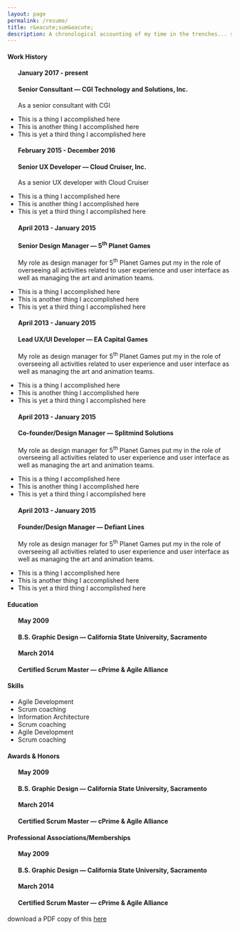 ```yaml
---
layout: page
permalink: /resume/
title: r&eacute;sum&eacute;
description: A chronological accounting of my time in the trenches... some of it anyway.
---
```

<div>
    <h4 class="resume-heads">Work History</h4>
    <ul class="work-items">
        <h4 class="work-date">January 2017 - present</h4>
        <h4 class="work-place">Senior Consultant &mdash; CGI Technology and Solutions, Inc.</h4>
        <p>As a senior consultant with CGI</p>
        <li>This is a thing I accomplished here</li>
        <li>This is another thing I accomplished here</li>
        <li>This is yet a third thing I accomplished here</li>
    </ul>
    <ul class="work-items">
        <h4 class="work-date">February 2015 - December 2016</h4>
        <h4 class="work-place">Senior UX Developer &mdash; Cloud Cruiser, Inc.</h4>
        <p>As a senior UX developer with Cloud Cruiser</p>
        <li>This is a thing I accomplished here</li>
        <li>This is another thing I accomplished here</li>
        <li>This is yet a third thing I accomplished here</li>
    </ul>
    <ul class="work-items">
        <h4 class="work-date">April 2013 - January 2015</h4>
        <h4 class="work-place">Senior Design Manager &mdash; 5<sup>th</sup> Planet Games</h4>
        <p>My role as design manager for 5<sup>th</sup> Planet Games put my in the role of overseeing all activities related to user experience and user interface as well as managing the art and animation teams. </p>
        <li>This is a thing I accomplished here</li>
        <li>This is another thing I accomplished here</li>
        <li>This is yet a third thing I accomplished here</li>
    </ul>
    <ul class="work-items">
        <h4 class="work-date">April 2013 - January 2015</h4>
        <h4 class="work-place">Lead UX/UI Developer &mdash; EA Capital Games</h4>
        <p>My role as design manager for 5<sup>th</sup> Planet Games put my in the role of overseeing all activities related to user experience and user interface as well as managing the art and animation teams. </p>
        <li>This is a thing I accomplished here</li>
        <li>This is another thing I accomplished here</li>
        <li>This is yet a third thing I accomplished here</li>
    </ul>
    <ul class="work-items">
        <h4 class="work-date">April 2013 - January 2015</h4>
        <h4 class="work-place">Co-founder/Design Manager &mdash; Splitmind Solutions</h4>
        <p>My role as design manager for 5<sup>th</sup> Planet Games put my in the role of overseeing all activities related to user experience and user interface as well as managing the art and animation teams. </p>
        <li>This is a thing I accomplished here</li>
        <li>This is another thing I accomplished here</li>
        <li>This is yet a third thing I accomplished here</li>
    </ul>
    <ul class="work-items">
        <h4 class="work-date">April 2013 - January 2015</h4>
        <h4 class="work-place">Founder/Design Manager &mdash; Defiant Lines</h4>
        <p>My role as design manager for 5<sup>th</sup> Planet Games put my in the role of overseeing all activities related to user experience and user interface as well as managing the art and animation teams. </p>
        <li>This is a thing I accomplished here</li>
        <li>This is another thing I accomplished here</li>
        <li>This is yet a third thing I accomplished here</li>
    </ul>
    <h4 class="resume-heads">Education</h4>
    <ul class="work-items">
        <h4 class="work-date">May 2009</h4>
        <h4 class="work-place">B.S. Graphic Design &mdash; California State University, Sacramento</h4>
        <h4 class="work-date">March 2014</h4>
        <h4 class="work-place">Certified Scrum Master &mdash; cPrime & Agile Alliance</h4>
    </ul>
    <h4 class="resume-heads">Skills</h4>
    <ul class="work-items">
        <div class="skills-row">
            <li class="col one">Agile Development</li>
            <li class="col one">Scrum coaching</li>
            <li class="col one">Information Architecture</li>
            <li class="col one">Scrum coaching</li>
            <li class="col one">Agile Development</li>
            <li class="col one">Scrum coaching</li>
        </div>
    </ul>
    <h4 class="resume-heads">Awards & Honors</h4>
    <ul class="work-items">
        <h4 class="work-date">May 2009</h4>
        <h4 class="work-place">B.S. Graphic Design &mdash; California State University, Sacramento</h4>
        <h4 class="work-date">March 2014</h4>
        <h4 class="work-place">Certified Scrum Master &mdash; cPrime & Agile Alliance</h4>
    </ul>
    <h4 class="resume-heads">Professional Associations/Memberships</h4>
    <ul class="work-items">
        <h4 class="work-date">May 2009</h4>
        <h4 class="work-place">B.S. Graphic Design &mdash; California State University, Sacramento</h4>
        <h4 class="work-date">March 2014</h4>
        <h4 class="work-place">Certified Scrum Master &mdash; cPrime & Agile Alliance</h4>
    </ul>
download a PDF copy of this <a href="#">here</a>
</div>
